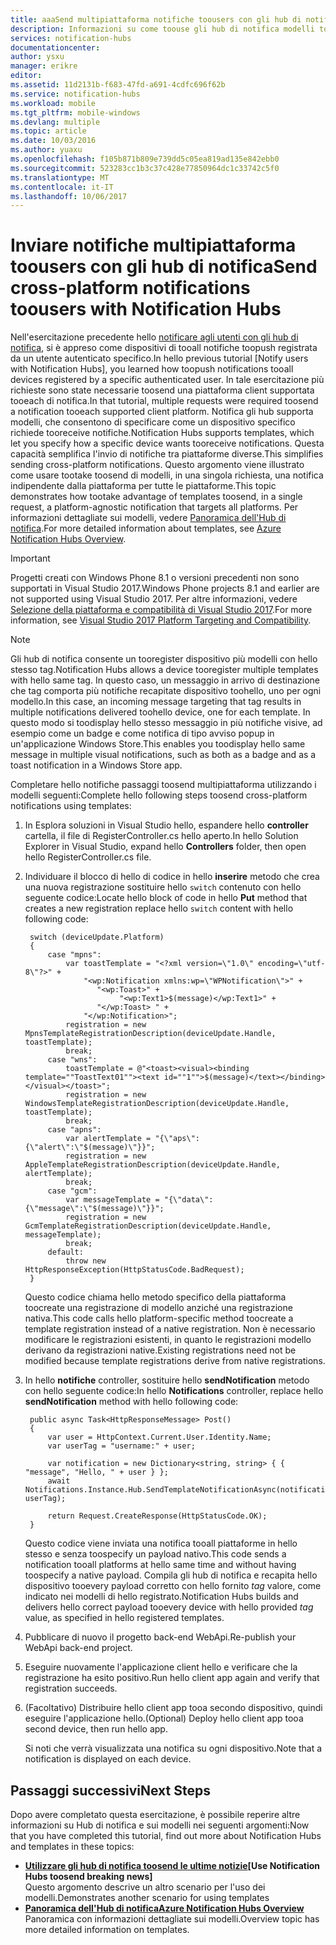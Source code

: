 ```yaml
---
title: aaaSend multipiattaforma notifiche toousers con gli hub di notifica (ASP.NET)
description: Informazioni su come toouse gli hub di notifica modelli toosend, in una singola richiesta, una notifica indipendente dalla piattaforma per tutte le piattaforme.
services: notification-hubs
documentationcenter: 
author: ysxu
manager: erikre
editor: 
ms.assetid: 11d2131b-f683-47fd-a691-4cdfc696f62b
ms.service: notification-hubs
ms.workload: mobile
ms.tgt_pltfrm: mobile-windows
ms.devlang: multiple
ms.topic: article
ms.date: 10/03/2016
ms.author: yuaxu
ms.openlocfilehash: f105b871b809e739dd5c05ea819ad135e842ebb0
ms.sourcegitcommit: 523283cc1b3c37c428e77850964dc1c33742c5f0
ms.translationtype: MT
ms.contentlocale: it-IT
ms.lasthandoff: 10/06/2017
---
```

# <a name="send-cross-platform-notifications-toousers-with-notification-hubs"></a><span data-ttu-id="f5921-103">Inviare notifiche multipiattaforma toousers con gli hub di notifica</span><span class="sxs-lookup"><span data-stu-id="f5921-103">Send cross-platform notifications toousers with Notification Hubs</span></span>
<span data-ttu-id="f5921-104">Nell'esercitazione precedente hello [notificare agli utenti con gli hub di notifica], si è appreso come dispositivi di tooall notifiche toopush registrata da un utente autenticato specifico.</span><span class="sxs-lookup"><span data-stu-id="f5921-104">In hello previous tutorial [Notify users with Notification Hubs], you learned how toopush notifications tooall devices registered by a specific authenticated user.</span></span> <span data-ttu-id="f5921-105">In tale esercitazione più richieste sono state necessarie toosend una piattaforma client supportata tooeach di notifica.</span><span class="sxs-lookup"><span data-stu-id="f5921-105">In that tutorial, multiple requests were required toosend a notification tooeach supported client platform.</span></span> <span data-ttu-id="f5921-106">Notifica gli hub supporta modelli, che consentono di specificare come un dispositivo specifico richiede tooreceive notifiche.</span><span class="sxs-lookup"><span data-stu-id="f5921-106">Notification Hubs supports templates, which let you specify how a specific device wants tooreceive notifications.</span></span> <span data-ttu-id="f5921-107">Questa capacità semplifica l'invio di notifiche tra piattaforme diverse.</span><span class="sxs-lookup"><span data-stu-id="f5921-107">This simplifies sending cross-platform notifications.</span></span> <span data-ttu-id="f5921-108">Questo argomento viene illustrato come usare tootake toosend di modelli, in una singola richiesta, una notifica indipendente dalla piattaforma per tutte le piattaforme.</span><span class="sxs-lookup"><span data-stu-id="f5921-108">This topic demonstrates how tootake advantage of templates toosend, in a single request, a platform-agnostic notification that targets all platforms.</span></span> <span data-ttu-id="f5921-109">Per informazioni dettagliate sui modelli, vedere [Panoramica dell'Hub di notifica][Templates].</span><span class="sxs-lookup"><span data-stu-id="f5921-109">For more detailed information about templates, see [Azure Notification Hubs Overview][Templates].</span></span>
> [!IMPORTANT]
> <span data-ttu-id="f5921-110">Progetti creati con Windows Phone 8.1 o versioni precedenti non sono supportati in Visual Studio 2017.</span><span class="sxs-lookup"><span data-stu-id="f5921-110">Windows Phone projects 8.1 and earlier are not supported using Visual Studio 2017.</span></span> <span data-ttu-id="f5921-111">Per altre informazioni, vedere [Selezione della piattaforma e compatibilità di Visual Studio 2017](https://www.visualstudio.com/en-us/productinfo/vs2017-compatibility-vs).</span><span class="sxs-lookup"><span data-stu-id="f5921-111">For more information, see [Visual Studio 2017 Platform Targeting and Compatibility](https://www.visualstudio.com/en-us/productinfo/vs2017-compatibility-vs).</span></span>

> [!NOTE]
> <span data-ttu-id="f5921-112">Gli hub di notifica consente un tooregister dispositivo più modelli con hello stesso tag.</span><span class="sxs-lookup"><span data-stu-id="f5921-112">Notification Hubs allows a device tooregister multiple templates with hello same tag.</span></span> <span data-ttu-id="f5921-113">In questo caso, un messaggio in arrivo di destinazione che tag comporta più notifiche recapitate dispositivo toohello, uno per ogni modello.</span><span class="sxs-lookup"><span data-stu-id="f5921-113">In this case, an incoming message targeting that tag results in multiple notifications delivered toohello device, one for each template.</span></span> <span data-ttu-id="f5921-114">In questo modo si toodisplay hello stesso messaggio in più notifiche visive, ad esempio come un badge e come notifica di tipo avviso popup in un'applicazione Windows Store.</span><span class="sxs-lookup"><span data-stu-id="f5921-114">This enables you toodisplay hello same message in multiple visual notifications, such as both as a badge and as a toast notification in a Windows Store app.</span></span>
> 
> 

<span data-ttu-id="f5921-115">Completare hello notifiche passaggi toosend multipiattaforma utilizzando i modelli seguenti:</span><span class="sxs-lookup"><span data-stu-id="f5921-115">Complete hello following steps toosend cross-platform notifications using templates:</span></span>

1. <span data-ttu-id="f5921-116">In Esplora soluzioni in Visual Studio hello, espandere hello **controller** cartella, il file di RegisterController.cs hello aperto.</span><span class="sxs-lookup"><span data-stu-id="f5921-116">In hello Solution Explorer in Visual Studio, expand hello **Controllers** folder, then open hello RegisterController.cs file.</span></span>
2. <span data-ttu-id="f5921-117">Individuare il blocco di hello di codice in hello **inserire** metodo che crea una nuova registrazione sostituire hello `switch` contenuto con hello seguente codice:</span><span class="sxs-lookup"><span data-stu-id="f5921-117">Locate hello block of code in hello **Put** method that creates a new registration replace hello `switch` content with hello following code:</span></span>
   
        switch (deviceUpdate.Platform)
        {
            case "mpns":
                var toastTemplate = "<?xml version=\"1.0\" encoding=\"utf-8\"?>" +
                    "<wp:Notification xmlns:wp=\"WPNotification\">" +
                       "<wp:Toast>" +
                            "<wp:Text1>$(message)</wp:Text1>" +
                       "</wp:Toast> " +
                    "</wp:Notification>";
                registration = new MpnsTemplateRegistrationDescription(deviceUpdate.Handle, toastTemplate);
                break;
            case "wns":
                toastTemplate = @"<toast><visual><binding template=""ToastText01""><text id=""1"">$(message)</text></binding></visual></toast>";
                registration = new WindowsTemplateRegistrationDescription(deviceUpdate.Handle, toastTemplate);
                break;
            case "apns":
                var alertTemplate = "{\"aps\":{\"alert\":\"$(message)\"}}";
                registration = new AppleTemplateRegistrationDescription(deviceUpdate.Handle, alertTemplate);
                break;
            case "gcm":
                var messageTemplate = "{\"data\":{\"message\":\"$(message)\"}}";
                registration = new GcmTemplateRegistrationDescription(deviceUpdate.Handle, messageTemplate);
                break;
            default:
                throw new HttpResponseException(HttpStatusCode.BadRequest);
        }
   
    <span data-ttu-id="f5921-118">Questo codice chiama hello metodo specifico della piattaforma toocreate una registrazione di modello anziché una registrazione nativa.</span><span class="sxs-lookup"><span data-stu-id="f5921-118">This code calls hello platform-specific method toocreate a template registration instead of a native registration.</span></span> <span data-ttu-id="f5921-119">Non è necessario modificare le registrazioni esistenti, in quanto le registrazioni modello derivano da registrazioni native.</span><span class="sxs-lookup"><span data-stu-id="f5921-119">Existing registrations need not be modified because template registrations derive from native registrations.</span></span>
3. <span data-ttu-id="f5921-120">In hello **notifiche** controller, sostituire hello **sendNotification** metodo con hello seguente codice:</span><span class="sxs-lookup"><span data-stu-id="f5921-120">In hello **Notifications** controller, replace hello **sendNotification** method with hello following code:</span></span>
   
        public async Task<HttpResponseMessage> Post()
        {
            var user = HttpContext.Current.User.Identity.Name;
            var userTag = "username:" + user;
   
            var notification = new Dictionary<string, string> { { "message", "Hello, " + user } };
            await Notifications.Instance.Hub.SendTemplateNotificationAsync(notification, userTag);
   
            return Request.CreateResponse(HttpStatusCode.OK);
        }
   
    <span data-ttu-id="f5921-121">Questo codice viene inviata una notifica tooall piattaforme in hello stesso e senza toospecify un payload nativo.</span><span class="sxs-lookup"><span data-stu-id="f5921-121">This code sends a notification tooall platforms at hello same time and without having toospecify a native payload.</span></span> <span data-ttu-id="f5921-122">Compila gli hub di notifica e recapita hello dispositivo tooevery payload corretto con hello fornito *tag* valore, come indicato nei modelli di hello registrato.</span><span class="sxs-lookup"><span data-stu-id="f5921-122">Notification Hubs builds and delivers hello correct payload tooevery device with hello provided *tag* value, as specified in hello registered templates.</span></span>
4. <span data-ttu-id="f5921-123">Pubblicare di nuovo il progetto back-end WebApi.</span><span class="sxs-lookup"><span data-stu-id="f5921-123">Re-publish your WebApi back-end project.</span></span>
5. <span data-ttu-id="f5921-124">Eseguire nuovamente l'applicazione client hello e verificare che la registrazione ha esito positivo.</span><span class="sxs-lookup"><span data-stu-id="f5921-124">Run hello client app again and verify that registration succeeds.</span></span>
6. <span data-ttu-id="f5921-125">(Facoltativo) Distribuire hello client app tooa secondo dispositivo, quindi eseguire l'applicazione hello.</span><span class="sxs-lookup"><span data-stu-id="f5921-125">(Optional) Deploy hello client app tooa second device, then run hello app.</span></span>
   
    <span data-ttu-id="f5921-126">Si noti che verrà visualizzata una notifica su ogni dispositivo.</span><span class="sxs-lookup"><span data-stu-id="f5921-126">Note that a notification is displayed on each device.</span></span>

## <a name="next-steps"></a><span data-ttu-id="f5921-127">Passaggi successivi</span><span class="sxs-lookup"><span data-stu-id="f5921-127">Next Steps</span></span>
<span data-ttu-id="f5921-128">Dopo avere completato questa esercitazione, è possibile reperire altre informazioni su Hub di notifica e sui modelli nei seguenti argomenti:</span><span class="sxs-lookup"><span data-stu-id="f5921-128">Now that you have completed this tutorial, find out more about Notification Hubs and templates in these topics:</span></span>

* <span data-ttu-id="f5921-129">**[Utilizzare gli hub di notifica toosend le ultime notizie]**</span><span class="sxs-lookup"><span data-stu-id="f5921-129">**[Use Notification Hubs toosend breaking news]**</span></span> <br/><span data-ttu-id="f5921-130">Questo argomento descrive un altro scenario per l'uso dei modelli.</span><span class="sxs-lookup"><span data-stu-id="f5921-130">Demonstrates another scenario for using templates</span></span>
* <span data-ttu-id="f5921-131">**[Panoramica dell'Hub di notifica][Templates]**</span><span class="sxs-lookup"><span data-stu-id="f5921-131">**[Azure Notification Hubs Overview][Templates]**</span></span><br/><span data-ttu-id="f5921-132">Panoramica con informazioni dettagliate sui modelli.</span><span class="sxs-lookup"><span data-stu-id="f5921-132">Overview topic has more detailed information on templates.</span></span>

<!-- Anchors. -->

<!-- Images. -->




<!-- URLs. -->
[Push toousers ASP.NET]: /manage/services/notification-hubs/notify-users-aspnet
[Push toousers Mobile Services]: /manage/services/notification-hubs/notify-users/
[Visual Studio 2012 Express for Windows 8]: http://go.microsoft.com/fwlink/?LinkId=257546

[Utilizzare gli hub di notifica toosend le ultime notizie]: notification-hubs-windows-notification-dotnet-push-xplat-segmented-wns.md
[Azure Notification Hubs]: http://go.microsoft.com/fwlink/p/?LinkId=314257
[notificare agli utenti con gli hub di notifica]: notification-hubs-aspnet-backend-windows-dotnet-wns-notification.md
[Templates]: http://go.microsoft.com/fwlink/p/?LinkId=317339
[Notification Hub How toofor Windows Store]: http://msdn.microsoft.com/library/windowsazure/jj927172.aspx
